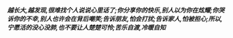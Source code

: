 ***越长大,越发现,很难找个人说说心里话了;你分享你的快乐,别人以为你在炫耀;你哭诉你的不幸,别人也许会在背后嘲笑;告诉朋友,怕会打扰;告诉家人,怕被担心;所以,宁愿活的没心没肺,也不要让人楚楚可怜;苦乐自渡,冷暖自知***